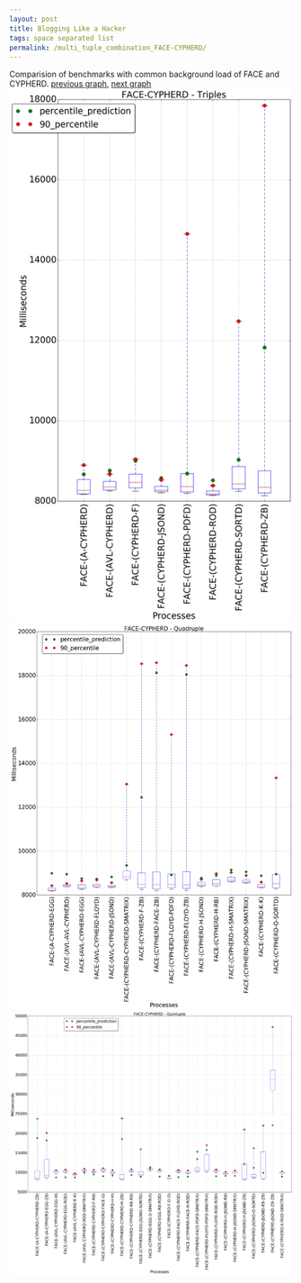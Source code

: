 ```yaml
---
layout: post
title: Blogging Like a Hacker
tags: space separated list
permalink: /multi_tuple_combination_FACE-CYPHERD/
---
```


Comparision of benchmarks with common background load of FACE and CYPHERD.
[previous graph](./multi_tuple_combination_FACE-A/), [next graph](./multi_tuple_combination_FACE-EGG/)
<img src="./images/triple/FACE/FACE-CYPHERD_box.png" alt="graph figure"><img src="./images/quadruple/FACE/FACE-CYPHERD_box.png" alt="graph figure"><img src="./images/quintuple/FACE/FACE-CYPHERD_box.png" alt="graph figure">